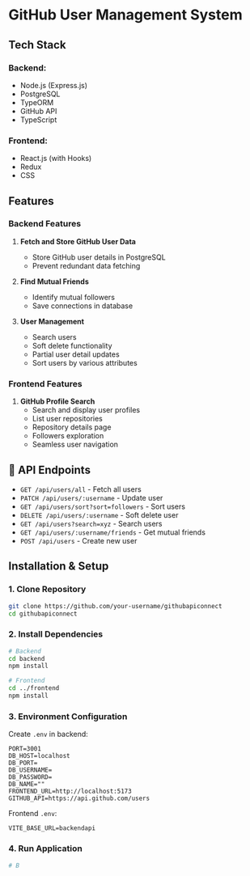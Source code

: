 # GitHub User Management System

## Tech Stack

### Backend:
- Node.js (Express.js)
- PostgreSQL
- TypeORM
- GitHub API
- TypeScript

### Frontend:
- React.js (with Hooks)
- Redux
- CSS

## Features

### Backend Features
1. **Fetch and Store GitHub User Data**
   - Store GitHub user details in PostgreSQL
   - Prevent redundant data fetching

2. **Find Mutual Friends**
   - Identify mutual followers
   - Save connections in database

3. **User Management**
   - Search users
   - Soft delete functionality
   - Partial user detail updates
   - Sort users by various attributes

### Frontend Features
1. **GitHub Profile Search**
   - Search and display user profiles
   - List user repositories
   - Repository details page
   - Followers exploration
   - Seamless user navigation

## 🔗 API Endpoints

- `GET /api/users/all` - Fetch all users
- `PATCH /api/users/:username` - Update user
- `GET /api/users/sort?sort=followers` - Sort users
- `DELETE /api/users/:username` - Soft delete user
- `GET /api/users?search=xyz` - Search users
- `GET /api/users/:username/friends` - Get mutual friends
- `POST /api/users` - Create new user

## Installation & Setup

### 1. Clone Repository
```bash
git clone https://github.com/your-username/githubapiconnect
cd githubapiconnect
```

### 2. Install Dependencies
```bash
# Backend
cd backend
npm install

# Frontend
cd ../frontend
npm install
```

### 3. Environment Configuration
Create `.env` in backend:
```
PORT=3001
DB_HOST=localhost
DB_PORT=
DB_USERNAME=
DB_PASSWORD=
DB_NAME=""
FRONTEND_URL=http://localhost:5173
GITHUB_API=https://api.github.com/users
```

Frontend `.env`:
```
VITE_BASE_URL=backendapi
```

### 4. Run Application
```bash
# B